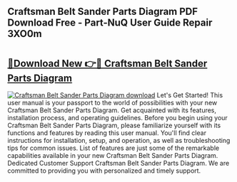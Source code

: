 ## Craftsman Belt Sander Parts Diagram PDF Download Free - Part-NuQ User Guide Repair 3XO0m

# <h2><a href="http://dflexz.blite.top/?on=Craftsman+Belt+Sander+Parts+Diagram">🔗Download New 👉🔴 Craftsman Belt Sander Parts Diagram</a></h2>

[![Craftsman Belt Sander Parts Diagram download](https://i.imgur.com/lujVjoI.png)](http://dflexz.blite.top/?on=Craftsman+Belt+Sander+Parts+Diagram)
Let's Get Started! This user manual is your passport to the world of possibilities with your new Craftsman Belt Sander Parts Diagram. Get acquainted with its features, installation process, and operating guidelines. Before you begin using your Craftsman Belt Sander Parts Diagram, please familiarize yourself with its functions and features by reading this user manual. You'll find clear instructions for installation, setup, and operation, as well as troubleshooting tips for common issues. List of features are just some of the remarkable capabilities available in your new Craftsman Belt Sander Parts Diagram. Dedicated Customer Support Craftsman Belt Sander Parts Diagram. We are committed to providing you with personalized and timely support.
